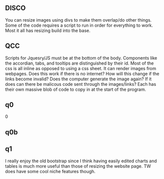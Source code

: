 ## DISCO
You can resize images using divs to make them overlap/do other things. 
<br>Some of the code requires a script to run in order for everything to work.
<br>Most it all has resizing build into the base.
## QCC
Scripts for Jquesry/JS must be at the bottom of the body.
Components like the accordian, tabs, and tooltips are distinguished by their id.
Most of the css is all inline as opposed to using a css sheet. 
It can render images from webpages. Does this work if there is no internet? How will this change if the links become invalid? Does the computer generate the image again? If it does can there be malicous code sent through the images/links?
Each has their own massive blob of code to copy in at the start of the program.
## q0
0
## q0b
## q1
I really enjoy the old bootstrap since I think having easily edited charts and tables is much more useful than those of resizing the website page. TW does have some cool niche features though.

